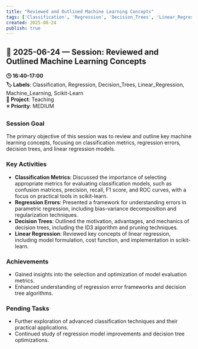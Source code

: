 ```yaml
---
title: "Reviewed and Outlined Machine Learning Concepts"
tags: ['Classification', 'Regression', 'Decision_Trees', 'Linear_Regression', 'Machine_Learning', 'Scikit-Learn']
created: 2025-06-24
publish: true
---
```


## 📅 2025-06-24 — Session: Reviewed and Outlined Machine Learning Concepts

**🕒 16:40–17:00**  
**🏷️ Labels**: Classification, Regression, Decision_Trees, Linear_Regression, Machine_Learning, Scikit-Learn  
**📂 Project**: Teaching  
**⭐ Priority**: MEDIUM  


### Session Goal
The primary objective of this session was to review and outline key machine learning concepts, focusing on classification metrics, regression errors, decision trees, and linear regression models.

### Key Activities
- **Classification Metrics**: Discussed the importance of selecting appropriate metrics for evaluating classification models, such as confusion matrices, precision, recall, F1 score, and ROC curves, with a focus on practical tools in scikit-learn.
- **Regression Errors**: Presented a framework for understanding errors in parametric regression, including bias-variance decomposition and regularization techniques.
- **Decision Trees**: Outlined the motivation, advantages, and mechanics of decision trees, including the ID3 algorithm and pruning techniques.
- **Linear Regression**: Reviewed key concepts of linear regression, including model formulation, cost function, and implementation in scikit-learn.

### Achievements
- Gained insights into the selection and optimization of model evaluation metrics.
- Enhanced understanding of regression error frameworks and decision tree algorithms.

### Pending Tasks
- Further exploration of advanced classification techniques and their practical applications.
- Continued study of regression model improvements and decision tree optimizations.
